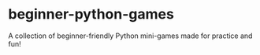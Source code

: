 # beginner-python-games
A collection of beginner-friendly Python mini-games made for practice and fun!
